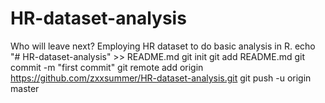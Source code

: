 # HR-dataset-analysis
Who will leave next? Employing HR dataset to do basic analysis in R.
echo "# HR-dataset-analysis" >> README.md
  git init
  git add README.md
  git commit -m "first commit"
  git remote add origin https://github.com/zxxsummer/HR-dataset-analysis.git
  git push -u origin master
  

